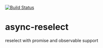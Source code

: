 [![Build Status](https://travis-ci.com/RafaelSalguero/async-reselect.svg?branch=master)](https://travis-ci.com/RafaelSalguero/async-reselect)
# async-reselect
reselect with promise and observable support

